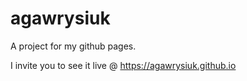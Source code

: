 # agawrysiuk

A project for my github pages.

I invite you to see it live @ https://agawrysiuk.github.io
